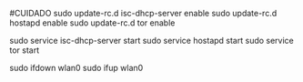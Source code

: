 



#CUIDADO
sudo update-rc.d isc-dhcp-server enable
sudo update-rc.d hostapd enable
sudo update-rc.d tor enable

sudo service isc-dhcp-server start
sudo service hostapd start
sudo service tor start



sudo ifdown wlan0
sudo ifup wlan0
